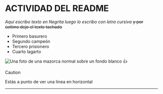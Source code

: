 # ACTIVIDAD DEL README
 *Aquí escribo texto en Negrita* _luego lo escribo con letra cursiva_ ~~y por úotimo dejo el texto tachado~~ 
- Primero basurero
- Segundo campeón
- Tercero prisionero
- Cuarto lagarto

![Una foto de una mazorca normal sobre un fondo blanco](https://www.google.com/url?sa=i&url=https%3A%2F%2Fwww.istockphoto.com%2Fes%2Ffotos%2Fmazorca-de-ma%25C3%25ADz&psig=AOvVaw1NlsJu-2BRmhKXK7kpUfnB&ust=1727366025088000&source=images&cd=vfe&opi=89978449&ved=0CBEQjRxqFwoTCNilj4S63ogDFQAAAAAdAAAAABAE) 👍 
>[!CAUTION]
>Estás a punto de ver una linea en horizontal
******
